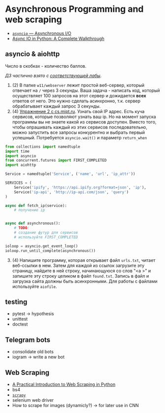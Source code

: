 # Asynchronous Programming and web scraping



- [`asyncio` — Asynchronous I/O](https://docs.python.org/3/library/asyncio.html)
- [Async IO in Python: A Complete Walkthrough](https://realpython.com/async-io-python/#a-full-program-asynchronous-requests)


## asyncio & aiohttp
Число в скобках - количество баллов.

_ДЗ частично взято с [соответствующей лабы](http://cs.mipt.ru/advanced_python/lessons/lab11.html)_.

1. (2) В папке `w11/webserver` лежит простой веб-сервер, который отвечает на `/` через 3 секунды.
Ваша задача - написать код, который осуществляет 100 запросов на этот сервер и дожидается **всех** ответов от него.
Это нужно сделать асинхронно, т.к. сервер обрабатывает каждый запрос 3 секунды.
2. (4) [Упражнение 2 с cs.mipt.ru](http://cs.mipt.ru/advanced_python/lessons/lab11.html#o2).
Узнать свой IP адрес. 
Есть куча сервисов, которые позволяют узнать ваш ip.
Но на момент запуска программы вы не знаете какой из сервисов доступен.
Вместо того, чтобы опрашивать каждый из этих сервисов последовательно, 
можно запустить все запросы конкурентно и выбрать первый успешный.
Потребуется `asyncio.wait()` и параметр `return_when`

```python
from collections import namedtuple
import time
import asyncio
from concurrent.futures import FIRST_COMPLETED
import aiohttp

Service = namedtuple('Service', ('name', 'url', 'ip_attr'))

SERVICES = (
    Service('ipify', 'https://api.ipify.org?format=json', 'ip'),
    Service('ip-api', 'http://ip-api.com/json', 'query')
)

async def fetch_ip(service):
    # получение ip


async def asynchronous():
    # TODO:
    # создание футур для сервисов
    # используйте FIRST_COMPLETED

ioloop = asyncio.get_event_loop()
ioloop.run_until_complete(asynchronous())
```

3. (4) Напишите программу, которая открывает файл `urls.txt`, читает веб-ссылки в нем.
Затем для каждой из ссылок загрузите эту страницу, найдите в ней строку, начинающуюся со слов "\<a \>"
и запишите эту строку целиком в файл `found.txt`. Запись в файл и загрузка сайта должны быть асинхронными.
Для работы с файлами используйте `aiofile`.


## testing

- pytest -> hypothesis
- unittest
- doctest

## Telegram bots
- consolidate old bots
- iogram -> write a new bot

## Web Scraping

- [A Practical Introduction to Web Scraping in Python](https://realpython.com/python-web-scraping-practical-introduction/#your-first-web-scraper)
- bs4
- [`scrapy`](https://scrapy.org/)
- selenium web driver
- How to scrape for images (dynamicly?) -> for later use in CNN